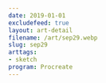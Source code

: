 ```yaml
---
date: 2019-01-01
excludefeed: true
layout: art-detail
filename: /art/sep29.webp
slug: sep29
arttags:
- sketch
program: Procreate
---
```

